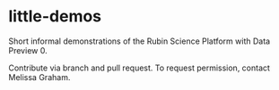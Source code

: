 # little-demos
Short informal demonstrations of the Rubin Science Platform with Data Preview 0.

Contribute via branch and pull request.
To request permission, contact Melissa Graham.
